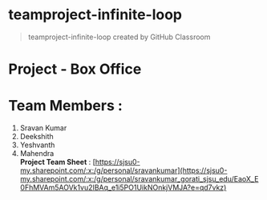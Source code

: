 # teamproject-infinite-loop </br>
> teamproject-infinite-loop created by GitHub Classroom </br>
# Project - Box Office  </br>
# Team Members :  </br>
  1. Sravan Kumar </br>
  2. Deekshith </br>
  3. Yeshvanth </br>
  4. Mahendra </br>
 **Project Team Sheet** : [https://sjsu0-my.sharepoint.com/:x:/g/personal/sravankumar](https://sjsu0-my.sharepoint.com/:x:/g/personal/sravankumar_gorati_sjsu_edu/EaoX_E0FhMVAm5AOVk1vu2IBAq_e1i5PO1UikNOnkjVMJA?e=qd7vkz) </br>
